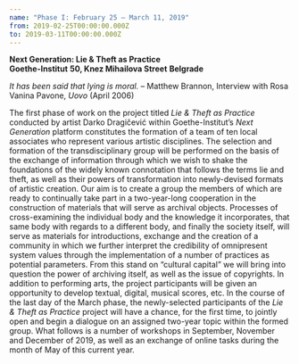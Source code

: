 ```yaml
---
name: "Phase I: February 25 – March 11, 2019"
from: 2019-02-25T00:00:00.000Z
to: 2019-03-11T00:00:00.000Z
---
```


**Next Generation: Lie & Theft as Practice** \
**Goethe-Institut** **50, Knez Mihailova Street** **Belgrade**

_It has been said that lying is moral._ – Matthew Brannon, Interview with Rosa Vanina Pavone, _Uovo_ (April 2006)

The first phase of work on the project titled _Lie & Theft as Practice_ conducted by artist Darko Dragičević within Goethe-Institut’s _Next Generation_ platform constitutes the formation of a team of ten local associates who represent various artistic disciplines. The selection and formation of the transdisciplinary group will be performed on the basis of the exchange of information through which we wish to shake the foundations of the widely known connotation that follows the terms lie and theft, as well as their powers of transformation into newly-devised formats of artistic creation. Our aim is to create a group the members of which are ready to continually take part in a two-year-long cooperation in the construction of materials that will serve as archival objects. Processes of cross-examining the individual body and the knowledge it incorporates, that same body with regards to a different body, and finally the society itself, will serve as materials for introductions, exchange and the creation of a community in which we further interpret the credibility of omnipresent system values through the implementation of a number of practices as potential parameters. From this stand on “cultural capital” we will bring into question the power of archiving itself, as well as the issue of copyrights. In addition to performing arts, the project participants will be given an opportunity to develop textual, digital, musical scores, etc. In the course of the last day of the March phase, the newly-selected participants of the _Lie & Theft as Practice_ project will have a chance, for the first time, to jointly open and begin a dialogue on an assigned two-year topic within the formed group. What follows is a number of workshops in September, November and December of 2019, as well as an exchange of online tasks during the month of May of this current year.
